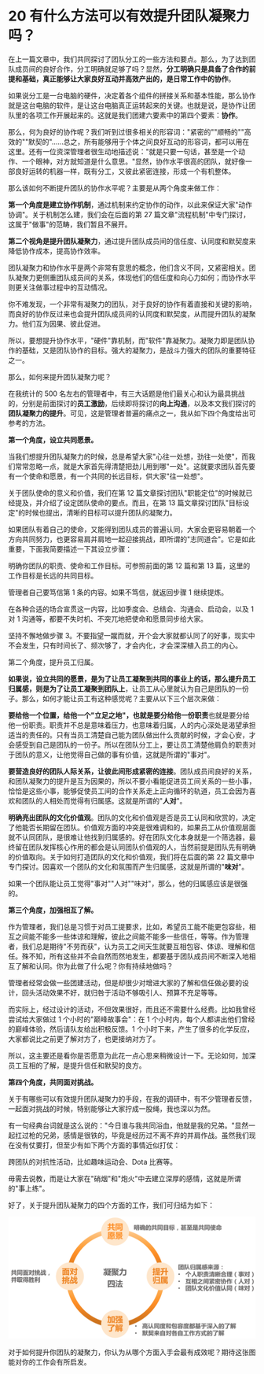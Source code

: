 # 20 有什么方法可以有效提升团队凝聚力吗？

在上一篇文章中，我们共同探讨了团队分工的一些方法和要点。那么，为了达到团队成员间的良好合作，分工明确就足够了吗？显然，**分工明确只是具备了合作的前提和基础，真正能够让大家良好互动并高效产出的，是日常工作中的协作**。

如果说分工是一台电脑的硬件，决定着各个组件的拼接关系和基本性能，那么协作就是这台电脑的软件，是让这台电脑真正运转起来的关键。也就是说，是协作让团队里的各项工作开展起来的。这就是我们团建六要素中的第四个要素：**协作**。

那么，何为良好的协作呢？我们听到过很多相关的形容词："紧密的""顺畅的""高效的""默契的"......总之，所有能够用于个体之间良好互动的形容词，都可以用在这里。还有一位资深管理者很生动地描述说："就是只要一句话，甚至是一个动作、一个眼神，对方就知道是什么意思。"显然，协作水平很高的团队，就好像一部良好运转的机器一样，既有分工，又彼此紧密连接，形成一个有机整体。

那么该如何不断提升团队的协作水平呢？主要是从两个角度来做工作：

**第一个角度是建立协作机制**，通过机制来约定协作的动作，以此来保证大家"动作协调"。关于机制怎么建，我们会在后面的第
27 篇文章"流程机制"中专门探讨，这属于"做事"的范畴，我们暂且不展开。

**第二个视角是提升团队凝聚力**，通过提升团队成员间的信任度、认同度和默契度来降低协作成本，提高协作效率。

团队凝聚力和协作水平是两个非常有意思的概念，他们含义不同，又紧密相关。团队凝聚力更侧重团队成员间的关系，体现他们的信任度和向心力如何；而协作水平则更关注做事过程中的互动情况。

你不难发现，一个非常有凝聚力的团队，对于良好的协作有着直接和关键的影响，而良好的协作反过来也会提升团队成员间的认同度和默契度，从而提升团队的凝聚力。他们互为因果、彼此促进。

所以，要想提升协作水平，"硬件"靠机制，而"软件"靠凝聚力。凝聚力即是团队协作的基础，又是团队协作的目标。强大的凝聚力，是战斗力强大的团队的重要特征之一。

那么，如何来提升团队凝聚力呢？

在我统计的 500
名左右的管理者中，有三大话题是他们最关心和认为最具挑战的，分别是前面探讨的**员工激励**，后续即将探讨的**向上沟通**，以及本文我们探讨的**团队凝聚力的提升**。可见，这是管理者普遍的痛点之一，我从如下四个角度给出可参考的方法。

**第一个角度，设立共同愿景。**

当我们想提升团队凝聚力的时候，总是希望大家"心往一处想，劲往一处使"，而我们常常忽略一点，就是大家首先得清楚把劲儿用到哪"一处"。这就要求团队首先要有一个使命和愿景，有一个共同的长远目标，供大家"往一处想"。

关于团队使命的意义和价值，我们在第 12
篇文章探讨团队"职能定位"的时候就已经提及，并介绍了设定团队使命的要点。而且，在第
13
篇文章探讨团队"目标设定"的时候也提出，清晰的目标可以提升团队的凝聚力。

如果团队有着自己的使命，又能得到团队成员的普遍认同，大家会更容易朝着一个方向共同努力，也更容易肩并肩地一起迎接挑战，即所谓的"志同道合"。它是如此重要，下面我简要描述一下其设立步骤：

明确你团队的职责、使命和工作目标。可参照前面的第 12 篇和第 13
篇，这里的工作目标是长远的共同目标。

管理者自己要笃信第 1 条的内容。如果不笃信，就返回步骤 1 继续提炼。

在各种合适的场合宣贯这一内容，比如季度会、总结会、沟通会、启动会，以及 1
对 1 沟通等，都要不失时机、不突兀地把使命和愿景同步给大家。

坚持不懈地做步骤
3。不要指望一蹴而就，开个会大家就都认同了的好事，现实中不会发生，只有时间长了、频次够了，才会内化，才会深深植入员工的内心。

第二个角度，提升员工归属。

**如果说，设立共同的愿景，是为了让员工凝聚到共同的事业上的话，那么提升员工归属感，则是为了让员工凝聚到团队上**，让员工从心里就认为自己是团队的一份子。那么，如何才能让员工有这种感觉呢？主要从以下三个层次来做：

**要给他一个位置，给他一个"立足之地"，也就是要分给他一份职责**也就是要分给他一份职责。职责并不总是意味着压力，也意味着归属，人的内心深处是渴望承担适当的责任的。只有当员工清楚自己能为团队做出什么贡献的时候，才会心安，才会感受到自己是团队的一份子。所以在团队分工上，要让员工清楚他肩负的职责对于团队的意义，让他觉得自己做的事有价值，这就是所谓的"事对"。

**要营造良好的团队人际关系，让彼此间形成紧密的连接**。团队成员间良好的关系，和团队凝聚力的提升是互为因果的，所以不要小看能促进员工间关系的一些小事，恰恰是这些小事，能够促使员工间的合作关系走上正向循环的轨道，员工会因为喜欢和团队的人相处而觉得有归属感。这就是所谓的"**人对**"。

**明确亮出团队的文化价值观**。团队的文化和价值观是否是员工认同和欣赏的，决定了他能否长期留在团队。价值观方面的冲突是很难调和的，如果员工从价值观层面就不认同团队，是很难让他找到归属感的。好在团队文化本身就是一个筛选器，最终留在团队发挥核心作用的都会是认同团队价值观的人，当然前提是团队先有明确的价值取向。关于如何打造团队的文化和价值观，我们将在后面的第
22
篇文章中专门探讨。因喜欢一个团队的文化和氛围而产生归属感，这就是所谓的"**味对**"。

如果一个团队能让员工觉得"事对""人对""味对"，那么，他的归属感应该是很强的。

**第三个角度，加强相互了解。**

作为管理者，我们总是习惯于对员工提要求，比如，希望员工能不能更包容些，相互之间能不能多一些体谅和理解，彼此之间能不能多一些信任，等等。作为管理者，我们总是期待"不劳而获"，认为员工之间天生就要互相包容、体谅、理解和信任。殊不知，所有这些并不会自然而然地发生，都要基于团队成员间不断深入地相互了解和认同。你为此做了什么呢？你有持续地做吗？

管理者经常会做一些团建活动，但是却很少对增进大家的了解和信任做必要的设计，回头活动效果不好，就归咎于活动不够吸引人、预算不充足等等。

而实际上，经过设计的活动，不但效果很好，而且还不需要什么经费。比如我曾经尝试给大家做过
1 个小时的"巅峰故事会"：在 1
个小时内，每个人都讲出他们曾经的巅峰体验，然后请队友给出积极反馈。1
个小时下来，产生了很多的化学反应，大家都说比之前更了解对方了，也更接纳对方了。

所以，这主要还是看你是否愿意为此花一点心思来稍微设计一下。无论如何，加深员工互相的了解，是提升信任和默契的良方。

**第四个角度，共同面对挑战。**

关于有哪些可以有效提升团队凝聚力的手段，在我的调研中，有不少管理者反馈，一起面对挑战的时候，特别能够让大家拧成一股绳，我也深以为然。

有一句经典台词就是这么说的："今日谁与我共同浴血，他就是我的兄弟。"显然一起扛过枪的兄弟，感情是很铁的，毕竟是经历过不离不弃的并肩作战。虽然我们现在没有仗要打，但至少有如下两个方面的事情近似打仗：

跨团队的对抗性活动，比如趣味运动会、Dota 比赛等。

毋需去说教，而是让大家在"硝烟"和"炮火"中去建立深厚的感情，这就是所谓的"事上练"。

好了，关于提升团队凝聚力的四个方面的工作，我们可归结为如下：

![](assets/4c96e729e87ee164c1ddb4378e9d1e6b-20221009224834-eo5ncm8.png)

对于如何提升你团队的凝聚力，你认为从哪个方面入手会最有成效呢？期待这张图能对你的工作会有所启发。
